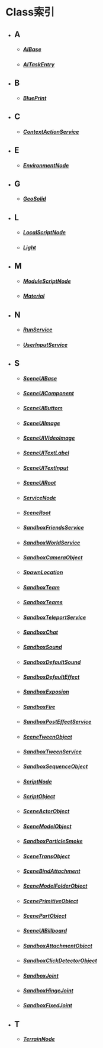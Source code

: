 # Class索引

- ## A
    - ##### [AIBase](/Api/Class/Role/SandboxAIBase.md)
    - ##### [AITaskEntry](/Api/Class/Role/SandboxAITaskEntry.md)
- ## B
    - ##### [BluePrint](/Api/Class/Build/SandboxBluePrint.md)

- ## C
    - ##### [ContextActionService](/Api/Class/Input/ContextActionService.md)

- ## E
    - ##### [EnvironmentNode](/Api/Class/GamePlay/EnvironmentNode.md)
- ## G
    - ##### [GeoSolid](/Api/Class/Build/SceneGeoSolid.md)
- ## L
    - ##### [LocalScriptNode](/Api/Class/Script/LocalScriptNode.md)
    - ##### [Light](/Api/Class/Build/SandboxLightObject.md)
    
- ## M
    - ##### [ModuleScriptNode](/Api/Class/Script/ModuleScriptNode.md)
    - ##### [Material](/Api/Class/Script/SandboxMaterialObject.md)
- ## N
    - ##### [RunService](/Api/Class/Script/RunService.md)
    - ##### [UserInputService](/Api/Class/Animation/UserInputService.md)

- ## S
    - ##### [SceneUIBase](/Api/Class/Scene/SceneUIBase.md)
    - ##### [SceneUIComponent](/Api/Class/Scene/SceneUIComponent.md)
    - ##### [SceneUIButtom](/Api/Class/Scene/SceneUIButtom.md)
    - ##### [SceneUIImage](/Api/Class/Scene/SceneUIImage.md)
    - ##### [SceneUIVideoImage](/Api/Class/Scene/SceneUIVideoImage.md)
    - ##### [SceneUITextLabel](/Api/Class/Scene/SceneUITextLabel.md)
    - ##### [SceneUITextInput](/Api/Class/Scene/SceneUITextInput.md)
    - ##### [SceneUIRoot](/Api/Class/Scene/SceneUIRoot.md)
    - ##### [ServiceNode](/Api/Class/Service/ServiceNode.md)
    - ##### [SceneRoot](/Api/Class/Scene/SceneRoot.md)
    - ##### [SandboxFriendsService](/Api/Class/Data/SandboxFriendsService.md)
    - ##### [SandboxWorldService](/Api/Class/GamePlay/SandboxWorldService.md)
    - ##### [SandboxCameraObject](/Api/Class/GamePlay/SandboxCameraObject.md)
    - ##### [SpawnLocation](/Api/Class/GamePlay/SpawnLocation.md)
    - ##### [SandboxTeam](/Api/Class/GamePlay/SandboxTeam.md)
    - ##### [SandboxTeams](/Api/Class/GamePlay/SandboxTeams.md)
    - ##### [SandboxTeleportService](/Api/Class/GamePlay/SandboxTeleportService.md)
    - ##### [SandboxChat](/Api/Class/GamePlay/SandboxChat.md)
    - ##### [SandboxSound](/Api/Class/Sound/SandboxSound.md)
    - ##### [SandboxDefaultSound](/Api/Class/Sound/SandboxDefaultSound.md)
    - ##### [SandboxDefaultEffect](/Api/Class/Effect/SandboxDefaultEffect.md)
    - ##### [SandboxExposion](/Api/Class/Effect/SandboxExposion.md)
    - ##### [SandboxFire](/Api/Class/Effect/SandboxFire.md)
    - ##### [SandboxPostEffectService](/Api/Class/Effect/SandboxPostEffectService.md)
    - ##### [SceneTweenObject](/Api/Class/Animation/SceneTweenObject.md)
    - ##### [SandboxTweenService](/Api/Class/Animation/SandboxTweenService.md)
    - ##### [SandboxSequenceObject](/Api/Class/Animation/SandboxSequenceObject.md)
    - ##### [ScriptNode](/Api/Class/NoType/ScriptNode.md)
    - ##### [ScriptObject](/Api/Class/Script/ScriptObject.md)
    - ##### [SceneActorObject](/Api/Class/Role/SceneActorObject.md)
    - ##### [SceneModelObject](/Api/Class/Role/SceneModelObject.md)
    - ##### [SandboxParticleSmoke](/Api/Class/Effect/SandboxParticleSmoke.md)
    - ##### [SceneTransObject](/Api/Class/NoType/SceneTransObject.md)
    - ##### [SceneBindAttachment](/Api/Class/Bind/SceneBindAttachment.md)
    - ##### [SceneModelFolderObject](/Api/Class/Build/SceneModelFolderObject.md)
    - ##### [ScenePrimitiveObject](/Api/Class/Bind/ScenePrimitiveObject.md)
    - ##### [ScenePartObject](/Api/Class/Build/ScenePartObject.md)
    - ##### [SceneUIBillboard](/Api/Class/Scene/SceneUIBillboard.md)
    - ##### [SandboxAttachmentObject](/Api/Class/Bind/SandboxAttachmentObject.md)
    - ##### [SandboxClickDetectorObject](/Api/Class/Input/SandboxClickDetectorObject.md)
    - ##### [SandboxJoint](/Api/Class/NoType/SandboxJoint.md)
    - ##### [SandboxHingeJoint](/Api/Class/Bind/SandboxHingeJoint.md)
    - ##### [SandboxFixedJoint](/Api/Class/Bind/SandboxFixedJoint.md)

- ## T
    - ##### [TerrainNode](/Api/Class/Build/TerrainNode.md)
